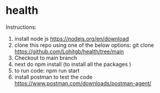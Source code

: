 # health

Instructions:
1. install node js
  https://nodejs.org/en/download
2. clone this repo using one of the below options: git clone https://github.com/Lohitgb/health/tree/main
3. Checkout to main branch
4. next do npm install (to install all the packages )
5. to run code: npm run start
6. install postman to test the code
  https://www.postman.com/downloads/postman-agent/


